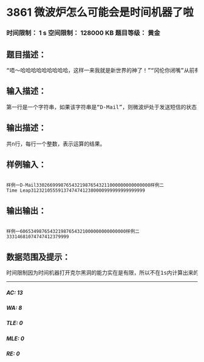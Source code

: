 # 3861 微波炉怎么可能会是时间机器了啦   
### 时间限制： 1 s     空间限制： 128000 KB     题目等级： 黄金  
## 题目描述：  

<pre>
“唔～哈哈哈哈哈哈哈哈哈，这样一来我就是新世界的神了！”“冈伦你闭嘴”从前有一个叫冈伦的阿宅，他和他的朋友们把手机和微波炉连接到一起想要做一个可以远程控制启动的微波炉。但好像是一个不小心，微波炉和旁边的电视机恰好构成了一个粒子加速器（这要花掉多少RP）从而能够生成可以用于往过去发送数据的克尔黑洞……经过冈伦和他的朋友们彻夜不眠的研究（其实冈伦基本没动手），他们终于弄清了这只机器的工作规律（其实原理还是没有弄懂）：以发送手机短信为例，当微波炉的加热时间设定为m秒时，短信就会被发送往m*k小时前。而又经过冈伦和他的朋友们彻夜不眠的改造，他们将微波炉改造成了不但可以发送短信，更可以将人的意识传送到过去的时间跳跃机（又名Heavenly Express，顺带一提冈伦基本没动手只有这个别名是冈伦取的）。而跳跃机在计算大脑的记忆储存量的时候需要进行一系列的加法操作。但是问题来了，因为时间机器自身的原因，以及冈伦和他的伙伴们的雄心壮志非常远大，上述整数最大都可能达到10100，而Windows自带的计算器明显不够用。所以冈伦决定亲自上阵，动手用草稿纸笔算。但这实在蠢到让人看不下去了，所以你决定亲自写一个计算器帮他们实现这几个简单得不行的计算功能。
</pre>
  
  
## 输入描述：  

<pre>
第一行是一个字符串，如果该字符串是“D-Mail”，则微波炉处于发送短信的状态，如果是“Time Leap”，则微波炉处于时间跳跃的状态。（均无双引号，且要注意区分大小写）第二行是一个整数，表示共要处理n次运算。接下来2*n行，每行有一个整数，两行为一组，当微波炉处于发送短信的状态时分别代表m和k，当处于时间跳跃状态时，则分别代表两个需要相加的整数a和b。
</pre>
  
  
## 输出描述：  

<pre>
共n行，每行一个整数，表示运算的结果。
</pre>
  
  
## 样例输入：  

<pre><code>
样例一D-Mail330266999876543219876543211000000000000000样例二Time Leap312321055591374747412380000999999999999999
</code></pre>
  
  
## 输出输出：  

<pre><code>
样例一606534987654321987654321000000000000000样例二33314681074747412379999
</code></pre>
  
  
## 数据范围及提示：  

<pre>
时间限制因为时间机器打开克尔黑洞的能力实在是有限，所以不在1s内计算出来的话，不但数据传输会失败，而且你还会被冈伦加以惨无人道的嘲讽。数据范围0≤所有整数≤10100Hint“你的一秒，便是我的永恒。” ——林 直孝“等着我，红莉栖。” ——冈部 伦太郎小提示：冈伦其实不笨，想想草稿纸笔算时的竖式计算能对本题有什么启发？Problem by nGya。p.s.:这份题里就我的题目背景最正常有木有
</pre>
  
  
***  

##### AC: 13  
##### WA: 8  
##### TLE: 0  
##### MLE: 0  
##### RE: 0  

